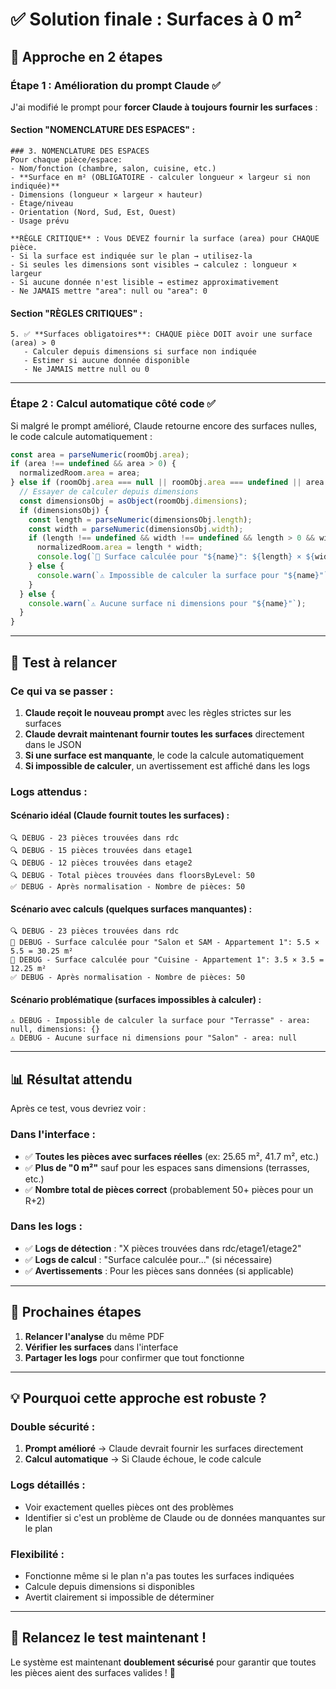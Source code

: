 # ✅ Solution finale : Surfaces à 0 m²

## 🎯 Approche en 2 étapes

### **Étape 1 : Amélioration du prompt Claude** ✅

J'ai modifié le prompt pour **forcer Claude à toujours fournir les surfaces** :

#### **Section "NOMENCLATURE DES ESPACES"** :
```
### 3. NOMENCLATURE DES ESPACES
Pour chaque pièce/espace:
- Nom/fonction (chambre, salon, cuisine, etc.)
- **Surface en m² (OBLIGATOIRE - calculer longueur × largeur si non indiquée)**
- Dimensions (longueur × largeur × hauteur)
- Étage/niveau
- Orientation (Nord, Sud, Est, Ouest)
- Usage prévu

**RÈGLE CRITIQUE** : Vous DEVEZ fournir la surface (area) pour CHAQUE pièce.
- Si la surface est indiquée sur le plan → utilisez-la
- Si seules les dimensions sont visibles → calculez : longueur × largeur
- Si aucune donnée n'est lisible → estimez approximativement
- Ne JAMAIS mettre "area": null ou "area": 0
```

#### **Section "RÈGLES CRITIQUES"** :
```
5. ✅ **Surfaces obligatoires**: CHAQUE pièce DOIT avoir une surface (area) > 0
   - Calculer depuis dimensions si surface non indiquée
   - Estimer si aucune donnée disponible
   - Ne JAMAIS mettre null ou 0
```

---

### **Étape 2 : Calcul automatique côté code** ✅

Si malgré le prompt amélioré, Claude retourne encore des surfaces nulles, le code calcule automatiquement :

```typescript
const area = parseNumeric(roomObj.area);
if (area !== undefined && area > 0) {
  normalizedRoom.area = area;
} else if (roomObj.area === null || roomObj.area === undefined || area === 0) {
  // Essayer de calculer depuis dimensions
  const dimensionsObj = asObject(roomObj.dimensions);
  if (dimensionsObj) {
    const length = parseNumeric(dimensionsObj.length);
    const width = parseNumeric(dimensionsObj.width);
    if (length !== undefined && width !== undefined && length > 0 && width > 0) {
      normalizedRoom.area = length * width;
      console.log(`📐 Surface calculée pour "${name}": ${length} × ${width} = ${normalizedRoom.area.toFixed(2)} m²`);
    } else {
      console.warn(`⚠️ Impossible de calculer la surface pour "${name}"`);
    }
  } else {
    console.warn(`⚠️ Aucune surface ni dimensions pour "${name}"`);
  }
}
```

---

## 🧪 Test à relancer

### **Ce qui va se passer** :

1. **Claude reçoit le nouveau prompt** avec les règles strictes sur les surfaces
2. **Claude devrait maintenant fournir toutes les surfaces** directement dans le JSON
3. **Si une surface est manquante**, le code la calcule automatiquement
4. **Si impossible de calculer**, un avertissement est affiché dans les logs

### **Logs attendus** :

#### **Scénario idéal** (Claude fournit toutes les surfaces) :
```
🔍 DEBUG - 23 pièces trouvées dans rdc
🔍 DEBUG - 15 pièces trouvées dans etage1
🔍 DEBUG - 12 pièces trouvées dans etage2
🔍 DEBUG - Total pièces trouvées dans floorsByLevel: 50
✅ DEBUG - Après normalisation - Nombre de pièces: 50
```

#### **Scénario avec calculs** (quelques surfaces manquantes) :
```
🔍 DEBUG - 23 pièces trouvées dans rdc
📐 DEBUG - Surface calculée pour "Salon et SAM - Appartement 1": 5.5 × 5.5 = 30.25 m²
📐 DEBUG - Surface calculée pour "Cuisine - Appartement 1": 3.5 × 3.5 = 12.25 m²
✅ DEBUG - Après normalisation - Nombre de pièces: 50
```

#### **Scénario problématique** (surfaces impossibles à calculer) :
```
⚠️ DEBUG - Impossible de calculer la surface pour "Terrasse" - area: null, dimensions: {}
⚠️ DEBUG - Aucune surface ni dimensions pour "Salon" - area: null
```

---

## 📊 Résultat attendu

Après ce test, vous devriez voir :

### **Dans l'interface** :
- ✅ **Toutes les pièces avec surfaces réelles** (ex: 25.65 m², 41.7 m², etc.)
- ✅ **Plus de "0 m²"** sauf pour les espaces sans dimensions (terrasses, etc.)
- ✅ **Nombre total de pièces correct** (probablement 50+ pièces pour un R+2)

### **Dans les logs** :
- ✅ **Logs de détection** : "X pièces trouvées dans rdc/etage1/etage2"
- ✅ **Logs de calcul** : "Surface calculée pour..." (si nécessaire)
- ✅ **Avertissements** : Pour les pièces sans données (si applicable)

---

## 🎯 Prochaines étapes

1. **Relancer l'analyse** du même PDF
2. **Vérifier les surfaces** dans l'interface
3. **Partager les logs** pour confirmer que tout fonctionne

---

## 💡 Pourquoi cette approche est robuste ?

### **Double sécurité** :
1. **Prompt amélioré** → Claude devrait fournir les surfaces directement
2. **Calcul automatique** → Si Claude échoue, le code calcule

### **Logs détaillés** :
- Voir exactement quelles pièces ont des problèmes
- Identifier si c'est un problème de Claude ou de données manquantes sur le plan

### **Flexibilité** :
- Fonctionne même si le plan n'a pas toutes les surfaces indiquées
- Calcule depuis dimensions si disponibles
- Avertit clairement si impossible de déterminer

---

## 🚀 Relancez le test maintenant !

Le système est maintenant **doublement sécurisé** pour garantir que toutes les pièces aient des surfaces valides ! 🎉

